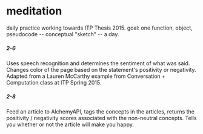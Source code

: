 # meditation

daily practice working towards ITP Thesis 2015. goal: one function, object, pseudocode -- conceptual "sketch" -- a day.

##### 2-6
Uses speech recognition and determines the sentiment of what was said. Changes color of the page based on the statement's positivity or negativity. Adapted from a Lauren McCarthy example from Conversation + Computation class at ITP Spring 2015. 

##### 2-8
Feed an article to AlchemyAPI, tags the concepts in the articles, returns the positivity / negativity scores associated with the non-neutral concepts. Tells you whether or not the article will make you happy. 

